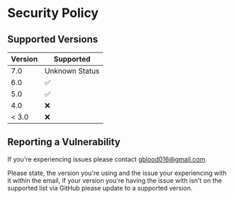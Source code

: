 # Security Policy

## Supported Versions

| Version | Supported          |
| ------- | ------------------ |
| 7.0   | Unknown Status |
| 6.0   | :white_check_mark: |
| 5.0   | :white_check_mark: |
| 4.0   | :x: |
| < 3.0   | :x:                |

## Reporting a Vulnerability
If you're experiencing issues please contact gblood016@gmail.com.

Please state, the version you're using and the issue your experiencing with it within the email,
if your version you're having the issue with isn't on the supported list via GitHub please update to a supported version.
